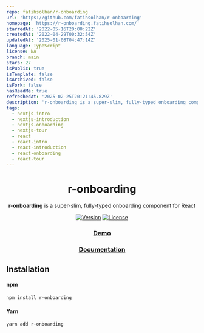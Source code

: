 ```yaml
---
repo: fatihsolhan/r-onboarding
url: 'https://github.com/fatihsolhan/r-onboarding'
homepage: 'https://r-onboarding.fatihsolhan.com/'
starredAt: '2022-05-16T20:00:22Z'
createdAt: '2022-04-29T00:32:54Z'
updatedAt: '2025-01-08T04:47:14Z'
language: TypeScript
license: NA
branch: main
stars: 27
isPublic: true
isTemplate: false
isArchived: false
isFork: false
hasReadMe: true
refreshedAt: '2025-02-25T20:21:45.829Z'
description: 'r-onboarding is a super-slim, fully-typed onboarding component for React'
tags:
  - nextjs-intro
  - nextjs-introduction
  - nextjs-onboarding
  - nextjs-tour
  - react
  - react-intro
  - react-introduction
  - react-onboarding
  - react-tour
---
```


<div align="center">

# r-onboarding


**r-onboarding** is a super-slim, fully-typed onboarding component for React

<a href="https://www.npmjs.com/package/r-onboarding"><img src="https://img.shields.io/npm/v/r-onboarding.svg?sanitize=true&style=flat-square" alt="Version"></a>
<a href="https://www.npmjs.com/package/r-onboarding"><img src="https://img.shields.io/npm/l/r-onboarding.svg?sanitize=true&style=flat-square" alt="License"></a>

  ### [Demo](https://r-onboarding.fatihsolhan.com/)
  
  ### [Documentation](https://r-onboarding-docs.fatihsolhan.com/)
</div>

## Installation<a name="installation"></a>

#### npm
```sh
npm install r-onboarding
```
#### Yarn
```sh
yarn add r-onboarding
```
